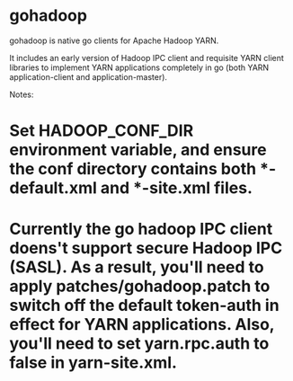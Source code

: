 gohadoop
========

gohadoop is native go clients for Apache Hadoop YARN.

It includes an early version of Hadoop IPC client and requisite YARN client libraries to implement YARN applications completely in go (both YARN application-client and application-master).

Notes: 
# Set HADOOP_CONF_DIR environment variable, and ensure the conf directory contains both *-default.xml and *-site.xml files.
# Currently the go hadoop IPC client doens't support secure Hadoop IPC (SASL). As a result, you'll need to apply patches/gohadoop.patch to switch off the default token-auth in effect for YARN applications. Also, you'll need to set yarn.rpc.auth to false in yarn-site.xml. 

